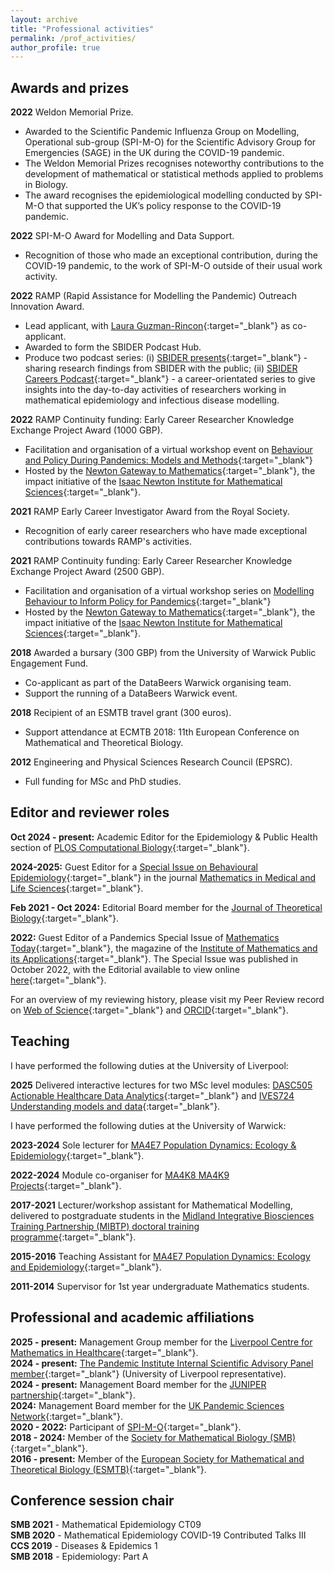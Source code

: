 ```yaml
---
layout: archive
title: "Professional activities"
permalink: /prof_activities/
author_profile: true
---
```


[MIBTP_link]: https://warwick.ac.uk/fac/cross_fac/mibtp/
[PopnDyn_link]: https://warwick.ac.uk/fac/sci/maths/undergrad/ughandbook/year4/ma4e7/
[readgroup_link]: https://warwick.ac.uk/fac/cross_fac/complexity/people/students/dtc/students2012/hill/epi_reading_group/
[Publons_link]: https://publons.com/author/1514993/edward-m-hill
[WOS_link]: https://www.webofscience.com/wos/author/record/172620
[ORCID_link]: https://orcid.org/0000-0002-2992-2004
[JTB_link]: https://www.journals.elsevier.com/journal-of-theoretical-biology

## Awards and prizes

**2022** Weldon Memorial Prize.

* Awarded to the Scientific Pandemic Influenza Group on Modelling, Operational sub-group (SPI-M-O) for the Scientific Advisory Group for Emergencies (SAGE) in the UK during the COVID-19 pandemic.
* The Weldon Memorial Prizes recognises noteworthy contributions to the development of mathematical or statistical methods applied to problems in Biology.
* The award recognises the epidemiological modelling conducted by SPI-M-O that supported the UK’s policy response to the COVID-19 pandemic.

**2022** SPI-M-O Award for Modelling and Data Support.

* Recognition of those who made an exceptional contribution, during the COVID-19 pandemic, to the work of SPI-M-O outside of their usual work activity.

**2022** RAMP (Rapid Assistance for Modelling the Pandemic) Outreach Innovation Award.

* Lead applicant, with [Laura Guzman-Rincon](https://warwick.ac.uk/fac/sci/mathsys/people/students/2015intake/guzmanrincon/){:target="_blank"} as co-applicant.
* Awarded to form the SBIDER Podcast Hub.
* Produce two podcast series: (i) [SBIDER presents](https://sbiderpresents.podbean.com){:target="_blank"} - sharing research findings from SBIDER with the public; (ii) [SBIDER Careers Podcast](https://sbidercareerspodcast.podbean.com){:target="_blank"} - a career-orientated series to give insights into the day-to-day activities of researchers working in mathematical epidemiology and infectious disease modelling.

**2022** RAMP Continuity funding: Early Career Researcher Knowledge Exchange Project Award (1000 GBP).

* Facilitation and organisation of a virtual workshop event on [Behaviour and Policy During Pandemics: Models and Methods](https://gateway.newton.ac.uk/event/tgm114){:target="_blank"}
* Hosted by the [Newton Gateway to Mathematics](https://gateway.newton.ac.uk/about){:target="_blank"}, the impact initiative of the [Isaac Newton Institute for Mathematical Sciences](https://www.newton.ac.uk/){:target="_blank"}.

**2021** RAMP Early Career Investigator Award from the Royal Society.

* Recognition of early career researchers who have made exceptional contributions towards RAMP's activities.

**2021** RAMP Continuity funding: Early Career Researcher Knowledge Exchange Project Award (2500 GBP).

* Facilitation and organisation of a virtual workshop series on [Modelling Behaviour to Inform Policy for Pandemics](https://gateway.newton.ac.uk/event/tgm103){:target="_blank"}
* Hosted by the [Newton Gateway to Mathematics](https://gateway.newton.ac.uk/about){:target="_blank"}, the impact initiative of the [Isaac Newton Institute for Mathematical Sciences](https://www.newton.ac.uk/){:target="_blank"}.

**2018** Awarded a bursary (300 GBP) from the University of Warwick Public Engagement Fund.

* Co-applicant as part of the DataBeers Warwick organising team.
* Support the running of a DataBeers Warwick event.

**2018** Recipient of an ESMTB travel grant (300 euros).

* Support attendance at ECMTB 2018: 11th European Conference on Mathematical and Theoretical Biology.

**2012** Engineering and Physical Sciences Research Council (EPSRC).

* Full funding for MSc and PhD studies.


## Editor and reviewer roles

**Oct 2024 - present:** Academic Editor for the Epidemiology & Public Health section of [PLOS Computational Biology](https://journals.plos.org/ploscompbiol/){:target="_blank"}.

**2024-2025:** Guest Editor for a [Special Issue on Behavioural Epidemiology](https://www.tandfonline.com/doi/full/10.1080/29937574.2024.2321740){:target="_blank"} in the journal [Mathematics in Medical and Life Sciences](https://www.tandfonline.com/journals/tmls20){:target="_blank"}.

**Feb 2021 - Oct 2024:** Editorial Board member for the [Journal of Theoretical Biology][JTB_link]{:target="_blank"}.

**2022:** Guest Editor of a Pandemics Special Issue of [Mathematics Today](https://ima.org.uk/publications/mathematics-today/){:target="_blank"}, the magazine of the [Institute of Mathematics and its Applications](https://ima.org.uk/about-us/){:target="_blank"}. The Special Issue was published in October 2022, with the Editorial available to view online [here](https://ima.org.uk/20322/pandemics-special-issue-editorial/){:target="_blank"}.

For an overview of my reviewing history, please visit my Peer Review record on [Web of Science][Publons_link]{:target="_blank"} and [ORCID][ORCID_link]{:target="_blank"}.

## Teaching
I have performed the following duties at the University of Liverpool:

**2025** Delivered interactive lectures for two MSc level modules: [DASC505 Actionable Healthcare Data Analytics](https://www.liverpool.ac.uk/courses/health-data-science-msc/modules/dasc505){:target="_blank"} and [IVES724 Understanding models and data](https://www.liverpool.ac.uk/courses/planetary-and-one-health-msc/modules/ives724){:target="_blank"}.


I have performed the following duties at the University of Warwick:

**2023-2024** Sole lecturer for [MA4E7 Population Dynamics: Ecology & Epidemiology](https://warwick.ac.uk/fac/sci/maths/currentstudents/ughandbook/year4/ma4e7){:target="_blank"}.

**2022-2024** Module co-organiser for [MA4K8 MA4K9 Projects](https://warwick.ac.uk/fac/sci/maths/currentstudents/ughandbook/year4/ma469/){:target="_blank"}.

**2017-2021** Lecturer/workshop assistant for Mathematical Modelling, delivered to postgraduate students in the [Midland Integrative Biosciences Training Partnership (MIBTP) doctoral training programme][MIBTP_link]{:target="_blank"}.

**2015-2016** Teaching Assistant for [MA4E7 Population Dynamics: Ecology and Epidemiology][PopnDyn_link]{:target="_blank"}.

**2011-2014** Supervisor for 1st year undergraduate Mathematics students.

## Professional and academic affiliations
**2025 - present:** Management Group member for the [Liverpool Centre for Mathematics in Healthcare](https://www.liverpool.ac.uk/mathematical-sciences/research/centre-for-mathematics-in-healthcare/){:target="_blank"}. <br/>
**2024 - present:** [The Pandemic Institute Internal Scientific Advisory Panel member](https://www.thepandemicinstitute.org/people/internal-scientific-advisory-panel/){:target="_blank"} (University of Liverpool representative). <br/>
**2024 - present:** Management Board member for the [JUNIPER partnership](https://maths.org/juniper/){:target="_blank"}. <br/>
**2024:** Management Board member for the [UK Pandemic Sciences Network](https://www.thepandemicinstitute.org/work-with-us/uk-pandemic-sciences-network/){:target="_blank"}. <br/>
**2020 - 2022:** Participant of [SPI-M-O](https://www.gov.uk/government/publications/scientific-advisory-group-for-emergencies-sage-coronavirus-covid-19-response-membership/list-of-participants-of-sage-and-related-sub-groups#scientific-pandemic-influenza-group-on-modelling-spi-m){:target="_blank"}. <br/>
**2018 - 2024:** Member of the [Society for Mathematical Biology (SMB)](https://www.smb.org){:target="_blank"}. <br/>
**2016 - present:** Member of the [European Society for Mathematical and Theoretical Biology (ESMTB)](https://www.esmtb.org){:target="_blank"}.

## Conference session chair
**SMB 2021** - Mathematical Epidemiology CT09 <br/>
**SMB 2020** - Mathematical Epidemiology COVID-19 Contributed Talks III <br/>
**CCS 2019** - Diseases & Epidemics 1 <br/>
**SMB 2018** - Epidemiology: Part A
